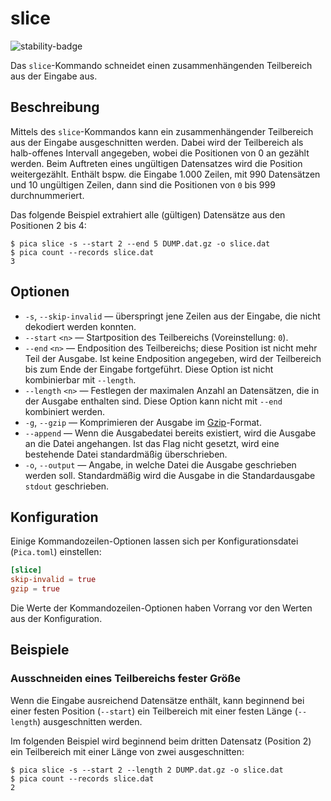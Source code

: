 # slice

![stability-badge](https://img.shields.io/badge/stability-stable-green?style=flat-square)

Das `slice`-Kommando schneidet einen zusammenhängenden Teilbereich aus
der Eingabe aus.


## Beschreibung

Mittels des `slice`-Kommandos kann ein zusammenhängender Teilbereich aus
der Eingabe ausgeschnitten werden. Dabei wird der Teilbereich als
halb-offenes Intervall angegeben, wobei die Positionen von 0 an gezählt
werden. Beim Auftreten eines ungültigen Datensatzes wird die Position
weitergezählt. Enthält bspw. die Eingabe 1.000 Zeilen, mit 990
Datensätzen und 10 ungültigen Zeilen, dann sind die Positionen von `0`
bis 999 durchnummeriert.

Das folgende Beispiel extrahiert alle (gültigen) Datensätze aus den
Positionen 2 bis 4:


```console
$ pica slice -s --start 2 --end 5 DUMP.dat.gz -o slice.dat
$ pica count --records slice.dat
3

```


## Optionen

* `-s`, `--skip-invalid` — überspringt jene Zeilen aus der Eingabe, die
  nicht dekodiert werden konnten.
* `--start` `<n>` — Startposition des Teilbereichs (Voreinstellung:
  `0`).
* `--end` `<n>` — Endposition des Teilbereichs; diese Position ist nicht
  mehr Teil der Ausgabe. Ist keine Endposition angegeben, wird der
  Teilbereich bis zum Ende der Eingabe fortgeführt. Diese Option ist
  nicht kombinierbar mit `--length`.
* `--length` `<n>` — Festlegen der maximalen Anzahl an Datensätzen, die
  in der Ausgabe enthalten sind. Diese Option kann nicht mit `--end`
  kombiniert werden.
* `-g`, `--gzip` — Komprimieren der Ausgabe im [Gzip]-Format.
* `--append` — Wenn die Ausgabedatei bereits existiert, wird die
  Ausgabe an die Datei angehangen. Ist das Flag nicht gesetzt, wird eine
  bestehende Datei standardmäßig überschrieben.
* `-o`, `--output` — Angabe, in welche Datei die Ausgabe geschrieben
  werden soll. Standardmäßig wird die Ausgabe in die Standardausgabe
  `stdout` geschrieben.


## Konfiguration

<!-- TODO: Link zum allgemeinen Kapitel über die Konfigurationsdatei -->

Einige Kommandozeilen-Optionen lassen sich per Konfigurationsdatei
(`Pica.toml`) einstellen:

```toml
[slice]
skip-invalid = true
gzip = true
```

Die Werte der Kommandozeilen-Optionen haben Vorrang vor den Werten aus
der Konfiguration.


## Beispiele

### Ausschneiden eines Teilbereichs fester Größe

Wenn die Eingabe ausreichend Datensätze enthält, kann beginnend bei
einer festen Position (`--start`) ein Teilbereich mit einer festen
Länge (`--length`) ausgeschnitten werden.

Im folgenden Beispiel wird beginnend beim dritten Datensatz (Position 2)
ein Teilbereich mit einer Länge von zwei ausgeschnitten:

```console
$ pica slice -s --start 2 --length 2 DUMP.dat.gz -o slice.dat
$ pica count --records slice.dat
2

```


[Gzip]: https://de.wikipedia.org/wiki/Gzip

